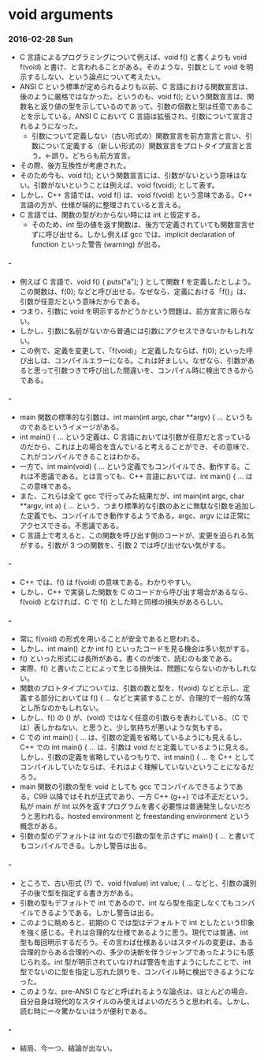 # void arguments

### 2016-02-28 Sun

- C 言語によるプログラミングについて例えば、void f() と書くよりも void f(void) と書け、と言われることがある。そのような、引数として void を明示するしない、という論点について考えたい。
- ANSI C という標準が定められるよりも以前、C 言語における関数宣言は、後のように厳格ではなかった。というのも、void f(); という関数宣言は、関数名と返り値の型を示しているのであって、引数の個数と型は任意であることを示している。ANSI C において C 言語は拡張され、引数について宣言されるようになった。
    - 引数について定義しない（古い形式の）関数宣言を前方宣言と言い、引数について定義する（新しい形式の）関数宣言をプロトタイプ宣言と言う。←誤り。どちらも前方宣言。
- その際、後方互換性が考慮された。
- そのため今も、void f(); という関数宣言には、引数がないという意味はない。引数がないということは例えば、void f(void); として表す。
- しかし、C++ 言語では、void f() は、void f(void) という意味である。C++ 言語の方が、仕様が端的に整理されていると言える。
- C 言語では、関数の型がわからない時には int と仮定する。
    - そのため、int 型の値を返す関数は、後方で定義されていても関数宣言せずに呼び出せる。しかし例えば gcc では、implicit declaration of function といった警告 (warning) が出る。

#### -

- 例えば C 言語で、void f() { puts("a"); } として関数 f を定義したとしよう。この関数は、f(0); などと呼び出せる。なぜなら、定義における「f()」は、引数が任意だという意味だからである。
- つまり、引数に void を明示するかどうかという問題は、前方宣言に限らない。
- しかし、引数に名前がないから普通には引数にアクセスできないかもしれない。
- この例で、定義を変更して、「f(void)」と定義したならば、f(0); といった呼び出しは、コンパイルエラーになる。これは好ましい。なぜなら、引数があると思って引数つきで呼び出した間違いを、コンパイル時に検出できるからである。

#### -

- main 関数の標準的な引数は、int main(int argc, char **argv) { ... というものであるというイメージがある。
- int main() { ... という定義は、C 言語においては引数が任意だと言っているのだから、これは上の場合を含んでいると考えることができ、その意味で、これがコンパイルできることはわかる。
- 一方で、int main(void) { ... という定義でもコンパイルでき、動作する。これは不思議である。とは言っても、C++ 言語においては、int main() { ... はこの意味である。
- また、これらは全て gcc で行ってみた結果だが、int main(int argc, char **argv, int a) { ... という、つまり標準的な引数のあとに無駄な引数を追加した定義でも、コンパイルでき動作するようである。argc、argv には正常にアクセスできる。不思議である。
- C 言語上で考えると、この関数を呼び出す側のコードが、変更を迫られる気がする。引数が 3 つの関数を、引数 2 では呼び出せない気がする。

#### -

- C++ では、f() は f(void) の意味である。わかりやすい。
- しかし、C++ で実装した関数を C のコードから呼び出す場合があるなら、f(void) となければ、C で f() とした時と同様の損失があるらしい。

#### -

- 常に f(void) の形式を用いることが安全であると思われる。
- しかし、int main() とか int f() といったコードを見る機会は多い気がする。
- f() といった形式には長所がある。書くのが楽で、読むのも楽である。
- 実際、f() と書いたことによって生じる損失は、問題にならないのかもしれない。
- 関数のプロトタイプについては、引数の数と型を、f(void) などと示し、定義する部分においては f() { ... などと実装することが、合理的で一般的な落とし所なのかもしれない。
- しかし、f() の () が、(void) ではなく任意の引数らを表わしている、（C では）表しかねない、と思うと、少し気持ちが悪いような気もする。
- C での int main() { ... は、引数の定義を省略しているようにも見えるし、C++ での int main() { ... は、引数は void だと定義しているように見える。しかし、引数の定義を省略しているつもりで、int main() { ... を C++ としてコンパイルしていたならば、それはよく理解していないということになるだろう。
- main 関数の引数の型を void としても gcc でコンパイルできるようである。C99 以降ではそれが正式であり、一方 C++ (g++) では不正だという。私が main が int 以外を返すプログラムを書く必要性は普通発生しないだろうと思われる。hosted environment と freestanding environment という概念がある。
- 引数の型のデフォルトは int なので引数の型を示さずに main() { ... と書いてもコンパイルできる。しかし警告は出る。

#### -

- ところで、古い形式 (?) で、void f(value) int value; { ... などと、引数の識別子の後で型を指定する書き方がある。
- 引数の型もデフォルトで int であるので、int なら型を指定しなくてもコンパイルできるようである。しかし警告は出る。
- このように眺めると、初期の C では型はデフォルトで int としたという印象を強く感じる。それは合理的な仕様であるように思う。現代では普通、int 型も毎回明示するだろう。その言わば仕様あるいはスタイルの変更は、ある合理的からある合理的への、多少の決断を伴うジャンプであったようにも感じられる。int 型が明示されていなければ警告を出すようにしたことで、int 型でないのに型を指定し忘れた誤りを、コンパイル時に検出できるようになった。
- このような、pre-ANSI C などと呼ばれるような論点は、ほとんどの場合、自分自身は現代的なスタイルのみ使えばよいのだろうと思われる。しかし、読む時に一々驚かないほうが便利である。

#### -

- 結局、今一つ、結論が出ない。
